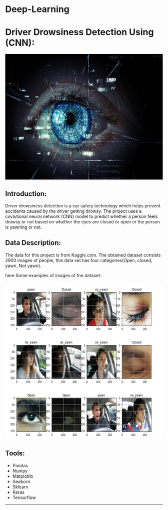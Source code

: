 # Deep-Learning
# Driver Drowsiness Detection Using (CNN):
<img src="https://github.com/talbaiz/Deep-Learning/blob/main/Images/eye-.jpg" width="800" height="400" />

## Introduction:

Driver drowsiness detection is a car safety technology which helps prevent accidents caused by the driver getting drowsy.
The project uses a covlutional neural network (CNN) model to predict whether a person feels drowsy or not based on whether the eyes are closed or open or the person is yawning or not.

## Data Description:

The data for this project is from Kaggle.com. The obtained dataset consists 2900 images of people, this data set has four categories(Open, closed, yawn, Not yawn).

here Some examples of images of the dataset:

<img src="https://github.com/talbaiz/Deep-Learning/blob/main/Images/images%20dataset.png" width="800" height="500" />

## Tools:

- Pandas
- Numpy
- Matplotlib
- Seaborn
- Sklearn
- Keras
- Tensorflow


---------------------------------------------------------
